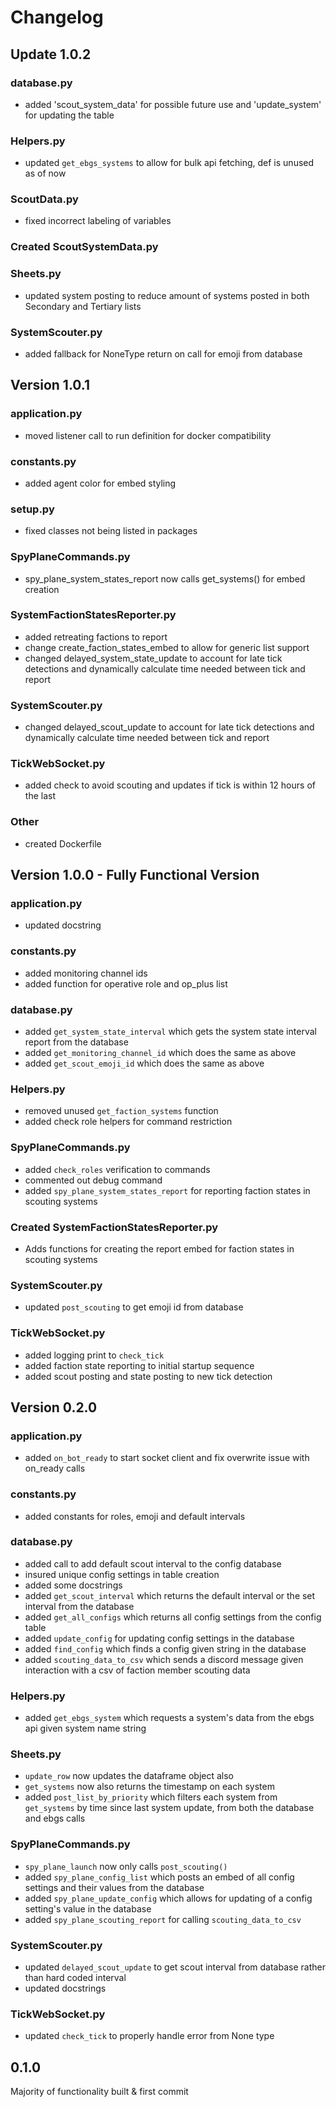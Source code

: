 # Changelog
## Update 1.0.2
### database.py
- added 'scout_system_data' for possible future use and 'update_system' for updating the table

### Helpers.py
- updated `get_ebgs_systems` to allow for bulk api fetching, def is unused as of now

### ScoutData.py
- fixed incorrect labeling of variables

### Created ScoutSystemData.py

### Sheets.py
- updated system posting to reduce amount of systems posted in both Secondary and Tertiary lists

### SystemScouter.py
- added fallback for NoneType return on call for emoji from database
## Version 1.0.1
### application.py
- moved listener call to run definition for docker compatibility

### constants.py
- added agent color for embed styling

### setup.py
- fixed classes not being listed in packages

### SpyPlaneCommands.py
- spy_plane_system_states_report now calls get_systems() for embed creation

### SystemFactionStatesReporter.py
- added retreating factions to report
- change create_faction_states_embed to allow for generic list support
- changed delayed_system_state_update to account for late tick detections and dynamically calculate time needed between tick and report

### SystemScouter.py
- changed delayed_scout_update to account for late tick detections and dynamically calculate time needed between tick and report

### TickWebSocket.py
- added check to avoid scouting and updates if tick is within 12 hours of the last

### Other
- created Dockerfile

## Version 1.0.0 - Fully Functional Version
### application.py
- updated docstring

### constants.py
- added monitoring channel ids
- added function for operative role and op_plus list 

### database.py
- added `get_system_state_interval` which gets the system state interval report from the database
- added `get_monitoring_channel_id` which does the same as above
- added `get_scout_emoji_id` which does the same as above

### Helpers.py
- removed unused `get_faction_systems` function
- added check role helpers for command restriction

### SpyPlaneCommands.py
- added `check_roles` verification to commands
- commented out debug command
- added `spy_plane_system_states_report` for reporting faction states in scouting systems

### Created SystemFactionStatesReporter.py
- Adds functions for creating the report embed for faction states in scouting systems

### SystemScouter.py
- updated `post_scouting` to get emoji id from database

### TickWebSocket.py
- added logging print to `check_tick`
- added faction state reporting to initial startup sequence
- added scout posting and state posting to new tick detection


## Version 0.2.0
### application.py
- added `on_bot_ready` to start socket client and fix overwrite issue with on_ready calls

### constants.py
- added constants for roles, emoji and default intervals

### database.py
- added call to add default scout interval to the config database
- insured unique config settings in table creation
- added some docstrings
- added `get_scout_interval` which returns the default interval or the set interval from the database
- added `get_all_configs` which returns all config settings from the config table
- added `update_config` for updating config settings in the database
- added `find_config` which finds a config given string in the database
- added `scouting_data_to_csv` which sends a discord message given interaction with a csv of faction member scouting data

### Helpers.py
- added `get_ebgs_system` which requests a system's data from the ebgs api given system name string

### Sheets.py
- `update_row` now updates the dataframe object also
- `get_systems` now also returns the timestamp on each system
- added `post_list_by_priority` which filters each system from `get_systems` by time since last system update, from both the database and ebgs calls

### SpyPlaneCommands.py
- `spy_plane_launch` now only calls `post_scouting()`
- added `spy_plane_config_list` which posts an embed of all config settings and their values from the database
- added `spy_plane_update_config` which allows for updating of a config setting's value in the database
- added `spy_plane_scouting_report` for calling `scouting_data_to_csv`

### SystemScouter.py
- updated `delayed_scout_update` to get scout interval from database rather than hard coded interval
- updated docstrings

### TickWebSocket.py
- updated `check_tick` to properly handle error from None type
## 0.1.0
Majority of functionality built & first commit
